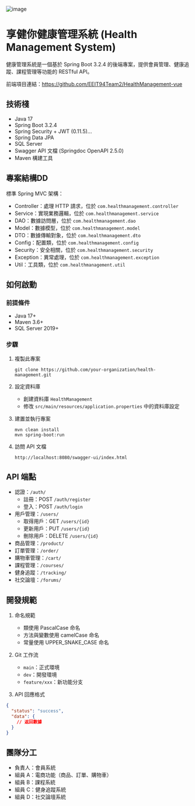 ![image](https://github.com/user-attachments/assets/3beb153a-6824-4878-b2ee-f8f7d52293e3)

# 享健你健康管理系統 (Health Management System)

健康管理系統是一個基於 Spring Boot 3.2.4 的後端專案，提供會員管理、健康追蹤、課程管理等功能的 RESTful API。

前端項目連結：https://github.com/EEIT94Team2/HealthManagement-vue

## 技術棧

- Java 17
- Spring Boot 3.2.4
- Spring Security + JWT (0.11.5)...
- Spring Data JPA
- SQL Server
- Swagger API 文檔 (Springdoc OpenAPI 2.5.0)
- Maven 構建工具

## 專案結構DD

標準 Spring MVC 架構：

- Controller：處理 HTTP 請求，位於 `com.healthmanagement.controller`
- Service：實現業務邏輯，位於 `com.healthmanagement.service`
- DAO：數據訪問層，位於 `com.healthmanagement.dao`
- Model：數據模型，位於 `com.healthmanagement.model`
- DTO：數據傳輸對象，位於 `com.healthmanagement.dto`
- Config：配置類，位於 `com.healthmanagement.config`
- Security：安全相關，位於 `com.healthmanagement.security`
- Exception：異常處理，位於 `com.healthmanagement.exception`
- Util：工具類，位於 `com.healthmanagement.util`

## 如何啟動

### 前提條件

- Java 17+
- Maven 3.6+
- SQL Server 2019+

### 步驟

1. 複製此專案

   ```
   git clone https://github.com/your-organization/health-management.git
   ```

2. 設定資料庫

   - 創建資料庫 `HealthManagement`
   - 修改 `src/main/resources/application.properties` 中的資料庫設定

3. 建置並執行專案

   ```
   mvn clean install
   mvn spring-boot:run
   ```

4. 訪問 API 文檔
   ```
   http://localhost:8080/swagger-ui/index.html
   ```

## API 端點

- 認證：`/auth/`
  - 註冊：POST `/auth/register`
  - 登入：POST `/auth/login`
- 用戶管理：`/users/`
  - 取得用戶：GET `/users/{id}`
  - 更新用戶：PUT `/users/{id}`
  - 刪除用戶：DELETE `/users/{id}`
- 商品管理：`/product/`
- 訂單管理：`/order/`
- 購物車管理：`/cart/`
- 課程管理：`/courses/`
- 健身追蹤：`/tracking/`
- 社交論壇：`/forums/`

## 開發規範

1. 命名規範

   - 類使用 PascalCase 命名
   - 方法與變數使用 camelCase 命名
   - 常量使用 UPPER_SNAKE_CASE 命名

2. Git 工作流

   - `main`：正式環境
   - `dev`：開發環境
   - `feature/xxx`：新功能分支

3. API 回應格式

```json
{
  "status": "success",
  "data": {
    // 返回數據
  }
}
```

## 團隊分工

- 負責人：會員系統
- 組員 A：電商功能（商品、訂單、購物車）
- 組員 B：課程系統
- 組員 C：健身追蹤系統
- 組員 D：社交論壇系統
